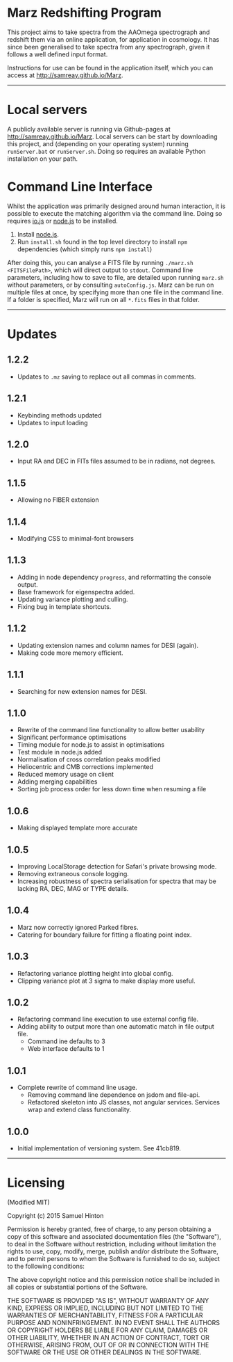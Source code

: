# Marz Redshifting Program


This project aims to take spectra from the AAOmega spectrograph and redshift them via an online application, for application in cosmology. It has since been generalised to take spectra from any spectrograph, given it follows a well defined input format.

Instructions for use can be found in the application itself, which you can access at http://samreay.github.io/Marz.

***** 


# Local servers

A publicly available server is running via Github-pages at http://samreay.github.io/Marz. Local servers can be start by downloading this project, and (depending on your operating system) running `runServer.bat` or `runServer.sh`. Doing so requires an available Python installation on your path.

# Command Line Interface

Whilst the application was primarily designed around human interaction, it is possible to execute the matching algorithm via the command line. Doing so requires [io.js](https://iojs.org) or [node.js](https://nodejs.org) to be installed.

1. Install [node.js](https://nodejs.org).
2. Run `install.sh` found in the top level directory to install `npm` dependencies (which simply runs `npm install`)

After doing this, you can analyse a FITS file by running `./marz.sh <FITSFilePath>`, which will direct output to `stdout`. Command line parameters, including how to save to file, are detailed upon running `marz.sh` without parameters, or by consulting `autoConfig.js`. Marz can be run on multiple files at once, by specifying more than one file in the command line. If a folder is specified, Marz will run on all `*.fits` files in that folder.


***** 

# Updates

## 1.2.2
* Updates to `.mz` saving to replace out all commas in comments.

## 1.2.1
* Keybinding methods updated
* Updates to input loading

## 1.2.0
* Input RA and DEC in FITs files assumed to be in radians, not degrees.

## 1.1.5
* Allowing no FIBER extension

## 1.1.4
* Modifying CSS to minimal-font browsers

## 1.1.3
* Adding in node dependency `progress`, and reformatting the console output.
* Base framework for eigenspectra added. 
* Updating variance plotting and culling.
* Fixing bug in template shortcuts.

## 1.1.2
* Updating extension names and column names for DESI (again).
* Making code more memory efficient.

## 1.1.1
* Searching for new extension names for DESI.

## 1.1.0
* Rewrite of the command line functionality to allow better usability
* Significant performance optimisations
* Timing module for node.js to assist in optimisations
* Test module in node.js added
* Normalisation of cross correlation peaks modified
* Heliocentric and CMB corrections implemented
* Reduced memory usage on client
* Adding merging capabilities
* Sorting job process order for less down time when resuming a file

## 1.0.6
* Making displayed template more accurate

## 1.0.5
* Improving LocalStorage detection for Safari's private browsing mode.
* Removing extraneous console logging.
* Increasing robustness of spectra serialisation for spectra that may be lacking RA, DEC, MAG or TYPE details.

## 1.0.4
* Marz now correctly ignored Parked fibres.
* Catering for boundary failure for fitting a floating point index.

## 1.0.3
* Refactoring variance plotting height into global config.
* Clipping variance plot at 3 sigma to make display more useful.

## 1.0.2
* Refactoring command line execution to use external config file.
* Adding ability to output more than one automatic match in file output file.
    * Command ine defaults to 3
    * Web interface defaults to 1
    
## 1.0.1
* Complete rewrite of command line usage.
    * Removing command line dependence on jsdom and file-api.
    * Refactored skeleton into JS classes, not angular services. Services wrap and extend class functionality.
    
## 1.0.0
* Initial implementation of versioning system. See 41cb819.


***** 


# Licensing

(Modified MIT)

Copyright (c) 2015 Samuel Hinton

Permission is hereby granted, free of charge, to any person obtaining a copy
of this software and associated documentation files (the "Software"), to deal
in the Software without restriction, including without limitation the rights
to use, copy, modify, merge, publish and/or distribute the Software, and to
permit persons to whom the Software is furnished to do so, subject to the following conditions:

The above copyright notice and this permission notice shall be included in all
copies or substantial portions of the Software.

THE SOFTWARE IS PROVIDED "AS IS", WITHOUT WARRANTY OF ANY KIND, EXPRESS OR
IMPLIED, INCLUDING BUT NOT LIMITED TO THE WARRANTIES OF MERCHANTABILITY,
FITNESS FOR A PARTICULAR PURPOSE AND NONINFRINGEMENT. IN NO EVENT SHALL THE
AUTHORS OR COPYRIGHT HOLDERS BE LIABLE FOR ANY CLAIM, DAMAGES OR OTHER
LIABILITY, WHETHER IN AN ACTION OF CONTRACT, TORT OR OTHERWISE, ARISING FROM,
OUT OF OR IN CONNECTION WITH THE SOFTWARE OR THE USE OR OTHER DEALINGS IN THE
SOFTWARE.
